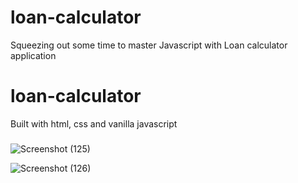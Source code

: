 # loan-calculator
Squeezing out some time to master Javascript with Loan calculator application

# loan-calculator
Built with html, css and vanilla javascript

### 
![Screenshot (125)](https://user-images.githubusercontent.com/53452638/94378461-bd15e300-00de-11eb-9dc2-3d390dff732f.png)

![Screenshot (126)](https://user-images.githubusercontent.com/53452638/94378534-36153a80-00df-11eb-8888-ec0d54dccbcd.png)
